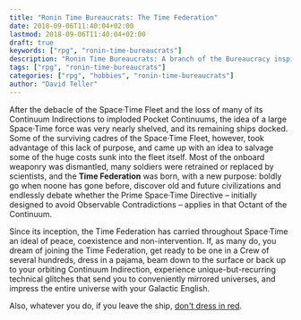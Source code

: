 ```yaml
---
title: "Ronin Time Bureaucrats: The Time Federation"
date: 2018-09-06T11:40:04+02:00
lastmod: 2018-09-06T11:40:04+02:00
draft: true
keywords: ["rpg", "ronin-time-bureaucrats"]
description: "Ronin Time Bureaucrats: A branch of the Bureaucracy inspired from Star Trek"
tags: ["rpg", "ronin-time-bureaucrats"]
categories: ["rpg", "hobbies", "ronin-time-bureaucrats"]
author: "David Teller"
---
```


After the debacle of the Space·Time Fleet and the loss of many of its Continuum Indirections to imploded Pocket Continuums, the idea of a large Space·Time force was very nearly shelved, and its remaining ships docked. Some of the surviving cadres of the Space·Time Fleet, however, took advantage of this lack of purpose, and came up with an idea to salvage some of the huge costs sunk into the fleet itself. Most of the onboard weaponry was dismantled, many soldiers were retrained or replaced by scientists, and the **Time Federation** was born, with a new purpose: boldly go when noone has gone before, discover old and future civilizations and endlessly debate whether the Prime Space·Time Directive – initially designed to avoid Observable Contradictions – applies in that Octant of the Continuum.

Since its inception, the Time Federation has carried throughout Space·Time an ideal of peace, coexistence and non-intervention. If, as many do, you dream of joining the Time Federation, get ready to be one in a Crew of several hundreds, dress in a pajama, beam down to the surface or back up to your orbiting Continuum Indirection, experience unique-but-recurring technical glitches that send you to conveniently mirrored universes, and impress the entire universe with your Galactic English.

Also, whatever you do, if you leave the ship, [don't dress in red](https://tvtropes.org/pmwiki/pmwiki.php/Main/RedShirt).